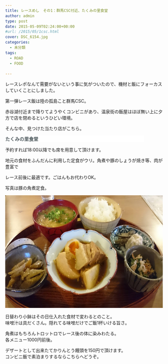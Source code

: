 ```yaml
---
title: レースめし　その1：群馬CSC付近、たくみの里食堂
author: admin
type: post
date: 2015-05-09T02:24:00+00:00
#url: /2015/05/1csc.html
cover: DSC_6154.jpg
categories:
  - 未分類
tags:
  - ROAD
  - FOOD

---
```

レースレポなんて需要がないという事に気がついたので、機材と飯にフォーカスしていくことにしました。

第一弾レース飯は陸の孤島こと群馬CSC。

赤谷湖付近まで降りてようやくコンビニがあり、温泉街の飯屋はほぼ無い上に夕方で店を閉めるというひどい環境。

そんな中、見つけた当たり店がこちら。

<h4 style="background-color: white; border: 0px; color: #aeb4b6; font-family: 'Helvetica Neue', Helvetica, Verdana, Arial, sans-serif; font-size: 15px; font-stretch: inherit; font-weight: normal; line-height: 20px; margin: 0px 60px 0px 0px; padding: 0px; vertical-align: baseline;">
  <strong style="border: 0px; color: #4e595d; font-family: inherit; font-size: inherit; font-stretch: inherit; font-style: inherit; font-variant: inherit; line-height: inherit; margin: 0px; padding: 0px; vertical-align: baseline;"><a href="https://www.facebook.com/pages/%E3%81%9F%E3%81%8F%E3%81%BF%E3%81%AE%E9%87%8C%E9%A3%9F%E5%A0%82/1374365642803533" style="border: 0px; color: #4e595d; cursor: pointer; font-family: inherit; font-size: inherit; font-stretch: inherit; font-style: inherit; font-variant: inherit; line-height: inherit; margin: 0px; padding: 0px; text-decoration: none; vertical-align: baseline;">たくみの里食堂</a></strong>
</h4>


  予約すれば18:00以降でも席を用意して頂けます。

  地元の食材をふんだんに利用した定食がウリ。角煮や豚のしょうが焼き等、肉が豊富で

  レース前後に最適です。ごはんもお代わりOK。

  写真は豚の角煮定食。


<div>
  <div class="separator" style="clear: both; text-align: center;">
    <img border="0" height="360" src="./DSC_6154.jpg" width="640" />
  </div>

日替わり小鉢はその日仕入れた食材で変わるとのこと。<br /> 味噌汁は具だくさん。隠れてる味噌だけでご飯1杯いける旨さ。


  角煮はもちろんトロットロでレース後の体に染みわたる。<br /> 各メニュー1000円前後。

  デザートとして出来たてかりんとう饅頭を150円で頂けます。<br /> コンビニ飯で素泊まりするならこちらへどうぞ。